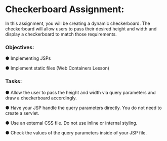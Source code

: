 <h1>Checkerboard Assignment:</h1>

In this assignment, you will be creating a dynamic checkerboard. The checkerboard will allow users to pass their desired height and width and display a checkerboard to match those requirements. 

<h3>Objectives:</h3>
<p>● Implementing JSPs</p>
<p>● Implement static files (Web Containers Lesson)</p>

<h3>Tasks:</h3>
<p>● Allow the user to pass the height and width via query parameters and draw a checkerboard accordingly.</p>
<p>● Have your JSP handle the query parameters directly. You do not need to create a servlet.</p>
<p>● Use an external CSS file. Do not use inline or internal styling.</p>
<p>● Check the values of the query parameters inside of your JSP file.</p>
